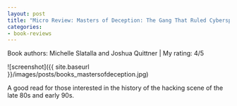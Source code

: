 ```yaml
---
layout: post
title: "Micro Review: Masters of Deception: The Gang That Ruled Cyberspace (Book)"
categories:
- book-reviews
---
```


<p>Book authors: Michelle Slatalla and Joshua Quittner | My rating: 4/5</p>


![screenshot]({{ site.baseurl }}/images/posts/books_mastersofdeception.jpg)


<p>A good read for those interested in the history of the hacking scene of the late 80s and early 90s.</p>




